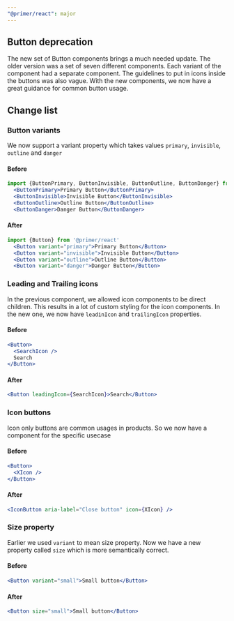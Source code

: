 ```yaml
---
"@primer/react": major
---
```


## Button deprecation

The new set of Button components brings a much needed update.
The older version was a set of seven different components. Each variant of the component had a separate component.
The guidelines to put in icons inside the buttons was also vague. With the new components, we now have a great guidance for common button usage.

## Change list

### Button variants

We now support a variant property which takes values `primary`, `invisible`, `outline` and `danger`

#### Before

```jsx
import {ButtonPrimary, ButtonInvisible, ButtonOutline, ButtonDanger} from '@primer/react'
  <ButtonPrimary>Primary Button</ButtonPrimary>
  <ButtonInvisible>Invisible Button</ButtonInvisible>
  <ButtonOutline>Outline Button</ButtonOutline>
  <ButtonDanger>Danger Button</ButtonDanger>
```

#### After

```jsx
import {Button} from '@primer/react'
  <Button variant="primary">Primary Button</Button>
  <Button variant="invisible">Invisible Button</Button>
  <Button variant="outline">Outline Button</Button>
  <Button variant="danger">Danger Button</Button>
```

### Leading and Trailing icons

In the previous component, we allowed icon components to be direct children. This results in a lot of custom styling for the icon components.
In the new one, we now have `leadinIcon` and `trailingIcon` properties.

#### Before

```jsx
<Button>
  <SearchIcon />
  Search
</Button>
```

#### After

```jsx
<Button leadingIcon={SearchIcon}>Search</Button>
```

### Icon buttons

Icon only buttons are common usages in products. So we now have a component for the specific usecase

#### Before

```jsx
<Button>
  <XIcon />
</Button>
```

#### After

```jsx
<IconButton aria-label="Close button" icon={XIcon} />
```

### Size property

Earlier we used `variant` to mean size property. Now we have a new property called `size` which is more semantically correct.

#### Before

```jsx
<Button variant="small">Small button</Button>
```

#### After

```jsx
<Button size="small">Small button</Button>
```
